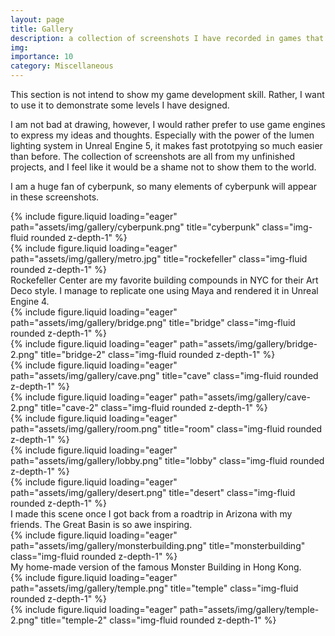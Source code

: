 ```yaml
---
layout: page
title: Gallery
description: a collection of screenshots I have recorded in games that I made
img:
importance: 10
category: Miscellaneous
---
```


This section is not intend to show my game development skill. Rather, I want to use it to demonstrate some levels I have designed.

I am not bad at drawing, however, I would rather prefer to use game engines to express my ideas and thoughts. Especially with the power of the lumen lighting system in Unreal Engine 5, it makes fast prototpying so much easier than before. The collection of screenshots are all from my unfinished projects, and I feel like it would be a shame not to show them to the world.

I am a huge fan of cyberpunk, so many elements of cyberpunk will appear in these screenshots.

<div class="row">
    <div class="col-sm mt-3 mt-md-0">
        {% include figure.liquid loading="eager" path="assets/img/gallery/cyberpunk.png" title="cyberpunk" class="img-fluid rounded z-depth-1" %}
    </div>
</div>

<div class="row">
    <div class="col-sm mt-3 mt-md-0">
        {% include figure.liquid loading="eager" path="assets/img/gallery/metro.jpg" title="rockefeller" class="img-fluid rounded z-depth-1" %}
    </div>
</div>
<div class="caption">
    Rockefeller Center are my favorite building compounds in NYC for their Art Deco style. I manage to replicate one using Maya and rendered it in Unreal Engine 4.
</div>

<div class="row">
    <div class="col-sm mt-3 mt-md-0">
        {% include figure.liquid loading="eager" path="assets/img/gallery/bridge.png" title="bridge" class="img-fluid rounded z-depth-1" %}
    </div>
</div>

<div class="row">
    <div class="col-sm mt-3 mt-md-0">
        {% include figure.liquid loading="eager" path="assets/img/gallery/bridge-2.png" title="bridge-2" class="img-fluid rounded z-depth-1" %}
    </div>
</div>

<div class="row">
    <div class="col-sm mt-3 mt-md-0">
        {% include figure.liquid loading="eager" path="assets/img/gallery/cave.png" title="cave" class="img-fluid rounded z-depth-1" %}
    </div>
</div>

<div class="row">
    <div class="col-sm mt-3 mt-md-0">
        {% include figure.liquid loading="eager" path="assets/img/gallery/cave-2.png" title="cave-2" class="img-fluid rounded z-depth-1" %}
    </div>
</div>

<div class="row">
    <div class="col-sm mt-3 mt-md-0">
        {% include figure.liquid loading="eager" path="assets/img/gallery/room.png" title="room" class="img-fluid rounded z-depth-1" %}
    </div>
</div>

<div class="row">
    <div class="col-sm mt-3 mt-md-0">
        {% include figure.liquid loading="eager" path="assets/img/gallery/lobby.png" title="lobby" class="img-fluid rounded z-depth-1" %}
    </div>
</div>

<div class="row">
    <div class="col-sm mt-3 mt-md-0">
        {% include figure.liquid loading="eager" path="assets/img/gallery/desert.png" title="desert" class="img-fluid rounded z-depth-1" %}
    </div>
</div>
<div class="caption">
    I made this scene once I got back from a roadtrip in Arizona with my friends. The Great Basin is so awe inspiring.
</div>

<div class="row">
    <div class="col-sm mt-3 mt-md-0">
        {% include figure.liquid loading="eager" path="assets/img/gallery/monsterbuilding.png" title="monsterbuilding" class="img-fluid rounded z-depth-1" %}
    </div>
</div>
<div class="caption">
    My home-made version of the famous Monster Building in Hong Kong.
</div>

<div class="row">
    <div class="col-sm mt-3 mt-md-0">
        {% include figure.liquid loading="eager" path="assets/img/gallery/temple.png" title="temple" class="img-fluid rounded z-depth-1" %}
    </div>
</div>

<div class="row">
    <div class="col-sm mt-3 mt-md-0">
        {% include figure.liquid loading="eager" path="assets/img/gallery/temple-2.png" title="temple-2" class="img-fluid rounded z-depth-1" %}
    </div>
</div>